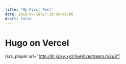 ```yaml
---
title: 'My First Post'
date: 2019-07-18T17:18:05+01:00
draft: false
---
```


# Hugo on Vercel
[srs_player url="http://lh.jicky.xyz/live/livestream.m3u8"]
